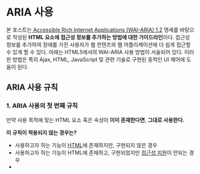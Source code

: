 # ARIA 사용

본 포스트는[ Accessible Rich Internet Applications (WAI-ARIA) 1.2](https://www.w3.org/TR/wai-aria-1.2/) 명세를 바탕으로 작성된 **HTML 요소에 접근성 정보를 추가하는 방법에 대한 가이드라인**이다. 접근성 정보를 추가하여 장애를 가진 사용자가 웹 컨텐츠와 웹 어플리케이션에 더 쉽게 접근할 수 있게 할 수 있다. 아래는 HTML5에서의 WAI-ARIA 사용 방법이 서술되어 있다. 이러한 방법은 특히 Ajax, HTML, JavaScript 및 관련 기술로 구현된 동적인 UI 제어에 도움이 된다.

## ARIA 사용 규칙

### 1. ARIA 사용의 첫 번째 규칙

만약 사용 목적에 맞는 HTML 요소 혹은 속성이 **이미 존재한다면**, **그대로 사용한다.**

**이 규칙이 적용되지 않는 경우는?**

* 사용하고자 하는 기능이 [HTML](https://html.spec.whatwg.org/multipage/)에 존재하지만, 구현되지 않은 경우
* 사용하고자 하는 기능이 HTML에 존재하고, 구현되었지만 [접근성 지원](https://www.html5accessibility.com/)이 안되는 경우
* 

